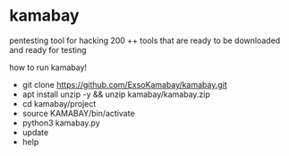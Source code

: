 # kamabay
pentesting tool for hacking 200 ++ tools that are ready to be downloaded and ready for testing

how to run kamabay!

- git clone https://github.com/ExsoKamabay/kamabay.git
- apt install unzip -y && unzip kamabay/kamabay.zip
- cd kamabay/project
- source KAMABAY/bin/activate
- python3 kamabay.py
- update
- help
